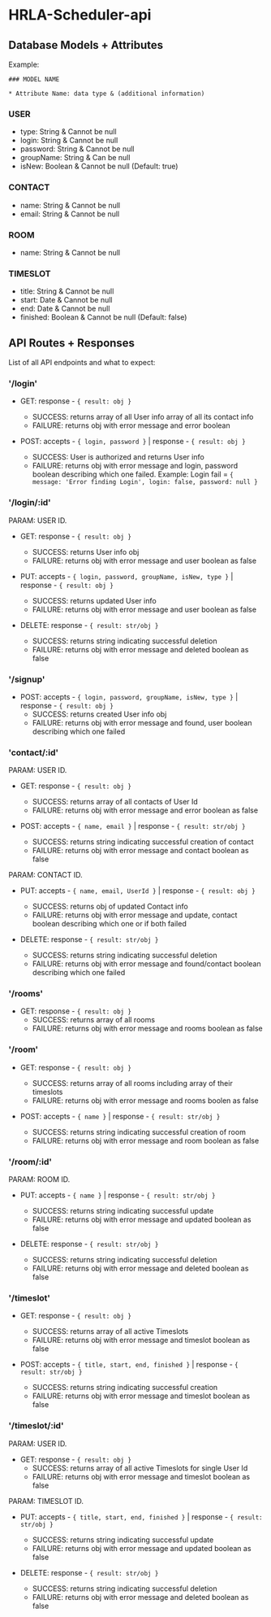 # HRLA-Scheduler-api

## Database Models + Attributes

Example: 
```
### MODEL NAME

* Attribute Name: data type & (additional information)
```

### USER

* type: String & Cannot be null
* login: String & Cannot be null
* password: String & Cannot be null
* groupName: String & Can be null
* isNew: Boolean & Cannot be null (Default: true)

### CONTACT

* name: String & Cannot be null
* email: String & Cannot be null

### ROOM

* name: String & Cannot be null

### TIMESLOT

* title: String & Cannot be null
* start: Date & Cannot be null
* end: Date & Cannot be null
* finished: Boolean & Cannot be null (Default: false)

## API Routes + Responses

List of all API endpoints and what to expect:

### '/login'

* GET: response - ``` { result: obj } ```
  * SUCCESS: returns array of all User info array of all its contact info
  * FAILURE: returns obj with error message and error boolean

* POST: accepts - ``` { login, password } ``` | response - ``` { result: obj } ```
  * SUCCESS: User is authorized and returns User info
  * FAILURE: returns obj with error message and login, password boolean describing which one failed. Example: Login fail = ``` { message: 'Error finding Login', login: false, password: null } ```

### '/login/:id'

PARAM: USER ID.

* GET: response - ``` { result: obj } ```
  * SUCCESS: returns User info obj
  * FAILURE: returns obj with error message and user boolean as false

* PUT: accepts - ``` { login, password, groupName, isNew, type } ``` | response - ``` { result: obj } ```
  * SUCCESS: returns updated User info
  * FAILURE: returns obj with error message and user boolean as false

* DELETE: response - ``` { result: str/obj } ```
  * SUCCESS: returns string indicating successful deletion
  * FAILURE: returns obj with error message and deleted boolean as false

### '/signup'

* POST: accepts - ``` { login, password, groupName, isNew, type } ``` | response - ``` { result: obj } ```
  * SUCCESS: returns created User info obj
  * FAILURE: returns obj with error message and found, user boolean describing which one failed

### 'contact/:id'

PARAM: USER ID.

* GET: response - ``` { result: obj } ```
  * SUCCESS: returns array of all contacts of User Id
  * FAILURE: returns obj with error message and error boolean as false

* POST: accepts - ``` { name, email } ``` | response - ``` { result: str/obj } ```
  * SUCCESS: returns string indicating successful creation of contact
  * FAILURE: returns obj with error message and contact boolean as false

PARAM: CONTACT ID.

* PUT: accepts - ``` { name, email, UserId } ``` | response - ``` { result: obj } ```
  * SUCCESS: returns obj of updated Contact info
  * FAILURE: returns obj with error message and update, contact boolean describing which one or if both failed

* DELETE: response - ``` { result: str/obj } ```
  * SUCCESS: returns string indicating successful deletion
  * FAILURE: returns obj with error message and found/contact boolean describing which one failed

### '/rooms'

* GET: response - ``` { result: obj } ```
  * SUCCESS: returns array of all rooms
  * FAILURE: returns obj with error message and rooms boolean as false

### '/room'

* GET: response - ``` { result: obj } ```
  * SUCCESS: returns array of all rooms including array of their timeslots
  * FAILURE: returns obj with error message and rooms boolen as false

* POST: accepts - ``` { name } ``` | response - ``` { result: str/obj } ```
  * SUCCESS: returns string indicating successful creation of room
  * FAILURE: returns obj with error message and room boolean as false

### '/room/:id'

PARAM: ROOM ID.

* PUT: accepts - ``` { name } ``` | response - ``` { result: str/obj } ```
  * SUCCESS: returns string indicating successful update
  * FAILURE: returns obj with error message and updated boolean as false

* DELETE: response - ``` { result: str/obj } ```
  * SUCCESS: returns string indicating successful deletion
  * FAILURE: returns obj with error message and deleted boolean as false

### '/timeslot'

* GET: response - ``` { result: obj } ```
  * SUCCESS: returns array of all active Timeslots
  * FAILURE: returns obj with error message and timeslot boolean as false

* POST: accepts - ``` { title, start, end, finished } ``` | response - ``` { result: str/obj } ```
  * SUCCESS: returns string indicating successful creation
  * FAILURE: returns obj with error message and timeslot boolean as false

### '/timeslot/:id'

PARAM: USER ID.

* GET: response - ``` { result: obj } ```
  * SUCCESS: returns array of all active Timeslots for single User Id
  * FAILURE: returns obj with error message and timeslot boolean as false

PARAM: TIMESLOT ID.

* PUT: accepts - ``` { title, start, end, finished } ``` | response - ``` { result: str/obj } ```
  * SUCCESS: returns string indicating successful update
  * FAILURE: returns obj with error message and updated boolean as false

* DELETE: response - ``` { result: str/obj } ```
  * SUCCESS: returns string indicating successful deletion
  * FAILURE: returns obj with error message and deleted boolean as false
